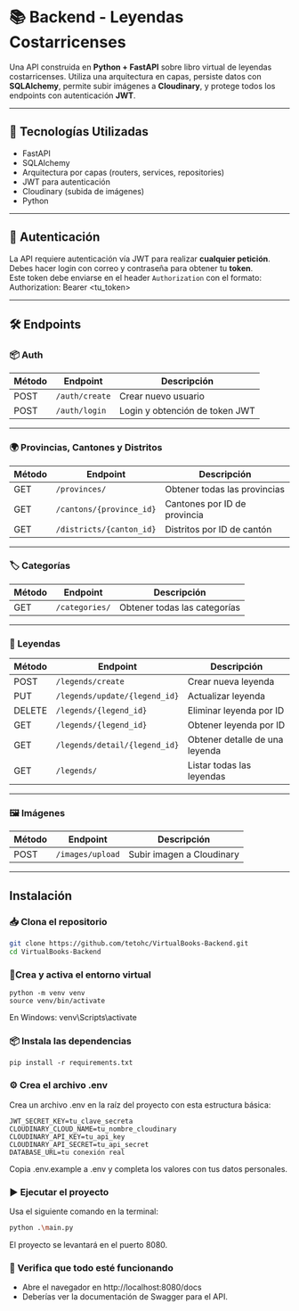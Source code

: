 # 📚 Backend - Leyendas Costarricenses

Una API construida en **Python + FastAPI** sobre libro virtual de leyendas costarricenses. Utiliza una arquitectura en capas, persiste datos con **SQLAlchemy**, permite subir imágenes a **Cloudinary**, y protege todos los endpoints con autenticación **JWT**.

---

## 🚀 Tecnologías Utilizadas

- FastAPI
- SQLAlchemy
- Arquitectura por capas (routers, services, repositories)
- JWT para autenticación
- Cloudinary (subida de imágenes)
- Python

---

## 🔐 Autenticación

La API requiere autenticación vía JWT para realizar **cualquier petición**.  
Debes hacer login con correo y contraseña para obtener tu **token**.  
Este token debe enviarse en el header `Authorization` con el formato:
Authorization: Bearer <tu_token>

---

## 🛠️ Endpoints

### 📦 Auth

| Método | Endpoint        | Descripción |
|--------|-----------------|-------------|
| POST   | `/auth/create`  | Crear nuevo usuario |
| POST   | `/auth/login`   | Login y obtención de token JWT |

---

### 🌍 Provincias, Cantones y Distritos

| Método | Endpoint                     | Descripción                     |
|--------|------------------------------|---------------------------------|
| GET    | `/provinces/`               | Obtener todas las provincias    |
| GET    | `/cantons/{province_id}`    | Cantones por ID de provincia    |
| GET    | `/districts/{canton_id}`    | Distritos por ID de cantón      |

---

### 🏷️ Categorías

| Método | Endpoint         | Descripción         |
|--------|------------------|---------------------|
| GET    | `/categories/`   | Obtener todas las categorías |

---

### 📖 Leyendas

| Método | Endpoint                          | Descripción                      |
|--------|-----------------------------------|----------------------------------|
| POST   | `/legends/create`                 | Crear nueva leyenda              |
| PUT    | `/legends/update/{legend_id}`     | Actualizar leyenda               |
| DELETE | `/legends/{legend_id}`            | Eliminar leyenda por ID          |
| GET    | `/legends/{legend_id}`            | Obtener leyenda por ID           |
| GET    | `/legends/detail/{legend_id}`     | Obtener detalle de una leyenda      |
| GET    | `/legends/`                       | Listar todas las leyendas        |

---

### 🖼️ Imágenes

| Método | Endpoint           | Descripción            |
|--------|--------------------|------------------------|
| POST   | `/images/upload`   | Subir imagen a Cloudinary |

---
## Instalación

### 📥 Clona el repositorio

```bash
git clone https://github.com/tetohc/VirtualBooks-Backend.git
cd VirtualBooks-Backend
```

### 🧪Crea y activa el entorno virtual
```
python -m venv venv
source venv/bin/activate
```
En Windows: venv\Scripts\activate

### 📦 Instala las dependencias
```
pip install -r requirements.txt
```

### ⚙️ Crea el archivo .env
Crea un archivo .env en la raíz del proyecto con esta estructura básica:
```
JWT_SECRET_KEY=tu_clave_secreta
CLOUDINARY_CLOUD_NAME=tu_nombre_cloudinary
CLOUDINARY_API_KEY=tu_api_key
CLOUDINARY_API_SECRET=tu_api_secret
DATABASE_URL=tu conexión real
```
Copia .env.example a .env y completa los valores con tus datos personales.

### ▶️ Ejecutar el proyecto

Usa el siguiente comando en la terminal:

```bash
python .\main.py
```
El proyecto se levantará en el puerto 8080.

### 🔎 Verifica que todo esté funcionando
- Abre el navegador en http://localhost:8080/docs
- Deberías ver la documentación de Swagger para el API.
